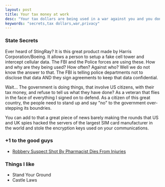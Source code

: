```yaml
---
layout: post
title: Your tax money at work
desc: "Your tax dollars are being used in a war against you and you don't even know it"
keywords: "secrets,tax dollars,war,privacy"
---
```

### State Secrets

Ever heard of StingRay?  It is this great product made by Harris Corporation/Boeing.  It allows a person to setup a fake cell tower and intercept cellular data.  The FBI and the Police forces are using these.  How and why are they being used?  How often?  Against who?  Well we do not know the answer to that.  The FBI is telling police departments not to disclose that data AND they sign agreements to keep that data confidential.

Wait...  The government is doing things, that involve US citizens, with their tax money, and refuse to tell us what they have done?  As a veteran that flies in the face of everything I signed on to defend.  As a citizen of this great country, the people need to stand up and say "no" to the government over-stepping its boundries.

You can add to that a great piece of news barely making the rounds that US and UK spies hacked the servers of the largest SIM card manufacturer in the world and stole the encryption keys used on your communications.

### +1 to the good guys

+ [Robbery Suspect Shot By Pharmacist Dies From Injuries](http://www.wchstv.com/news/features/eyewitness-news/stories/Pinch-Pharmacist-Shoots-Suspect-During-Robbery-86281.shtml#.VOc10_nF_8j)

### Things I like
+ Stand Your Ground
+ Castle Laws